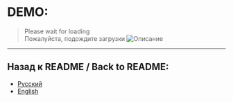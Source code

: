 # DEMO:
>Please wait for loading\
>Пожалуйста, подождите загрузки
![Описание](demo/wildboost-app.gif)
***
## Назад к README / Back to README:
- [Русский](README.md)
- [English](README.en.md)